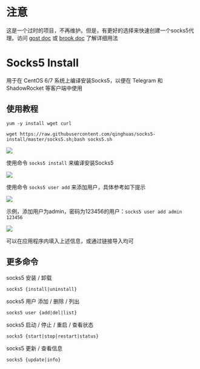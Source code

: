 # 注意
这是一个过时的项目，不再维护。但是，有更好的选择来快速创建一个socks5代理。访问 [gost doc](https://docs.ginuerzh.xyz/gost/socks/) 或 [brook doc](https://txthinking.github.io/brook/#/zh-cn/brook-socks5) 了解详细用法

# Socks5 Install
用于在 CentOS 6/7 系统上编译安装Socks5，以便在 Telegram 和 ShadowRocket 等客户端中使用

使用教程
---
```
yum -y install wget curl

wget https://raw.githubusercontent.com/qinghuas/socks5-install/master/socks5.sh;bash socks5.sh
```
![](https://i.loli.net/2018/03/25/5ab743d5c479b.png)

使用命令 `socks5 install` 来编译安装Socks5

![](https://i.loli.net/2018/03/25/5ab744d61c045.png)

使用命令 `socks5 user add` 来添加用户，具体参考如下提示

![](https://i.loli.net/2018/03/25/5ab744fd645cf.png)

示例，添加用户为admin，密码为123456的用户：`socks5 user add admin 123456`

![](https://i.loli.net/2018/03/25/5ab745b5b6960.png)

可以在应用程序内填入上述信息，或通过链接导入均可

更多命令
---
socks5 安装 / 卸载

`socks5 {install|uninstall}`

socks5 用户 添加 / 删除 / 列出

`socks5 user {add|del|list}`

socks5 启动 / 停止 / 重启 / 查看状态

`socks5 {start|stop|restart|status}`

socks5 更新 / 查看信息

`socks5 {update|info}`
